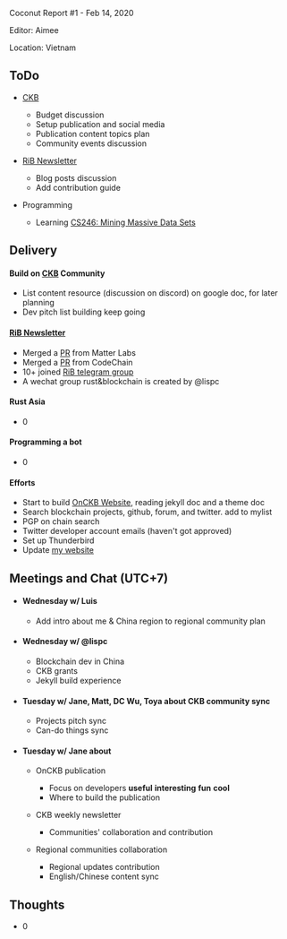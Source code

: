 Coconut Report #1 - Feb 14, 2020

Editor: Aimee

Location: Vietnam

## ToDo

- [CKB][ckb-github]
    - Budget discussion
    - Setup publication and social media
    - Publication content topics plan
    - Community events discussion

- [RiB Newsletter][rib-github]
    - Blog posts discussion
    - Add contribution guide

- Programming
    - Learning [CS246: Mining Massive Data Sets](https://web.stanford.edu/class/cs246/)

## Delivery

#### Build on [CKB][ckb-github] Community

- List content resource (discussion on discord) on google doc, for later planning
- Dev pitch list building keep going


#### [RiB Newsletter][rib-github]

- Merged a [PR](https://github.com/rust-in-blockchain/awesome-blockchain-rust/pull/2) from Matter Labs
- Merged a [PR](https://github.com/rust-in-blockchain/Rust-in-Blockchain/pull/5) from CodeChain
- 10+ joined [RiB telegram group](https://t.me/rustinblockchain)
- A wechat group rust&blockchain is created by @lispc


#### Rust Asia

- 0


#### Programming a bot

- 0


#### Efforts

- Start to build [OnCKB Website](https://www.onckb.com/), reading jekyll doc and a theme doc
- Search blockchain projects, github, forum, and twitter. add to mylist
- PGP on chain search
- Twitter developer account emails (haven't got approved)
- Set up Thunderbird
- Update [my website](https://aimeedeer.com/)


## Meetings and Chat (UTC+7)

- #### Wednesday w/ Luis

    - Add intro about me & China region to regional community plan

- #### Wednesday w/ @lispc

    - Blockchain dev in China
    - CKB grants
    - Jekyll build experience

- #### Tuesday w/ Jane, Matt, DC Wu, Toya about CKB community sync

    - Projects pitch sync
    - Can-do things sync

- #### Tuesday w/ Jane about

    - OnCKB publication
        - Focus on developers **useful** **interesting** **fun** **cool**
        - Where to build the publication

    - CKB weekly newsletter
        - Communities' collaboration and contribution

    - Regional communities collaboration
        - Regional updates contribution
        - English/Chinese content sync  


## Thoughts

- 0

[ckb-github]: https://github.com/nervosnetwork/ckb
[rib-github]: https://github.com/rust-in-blockchain/Rust-in-Blockchain
